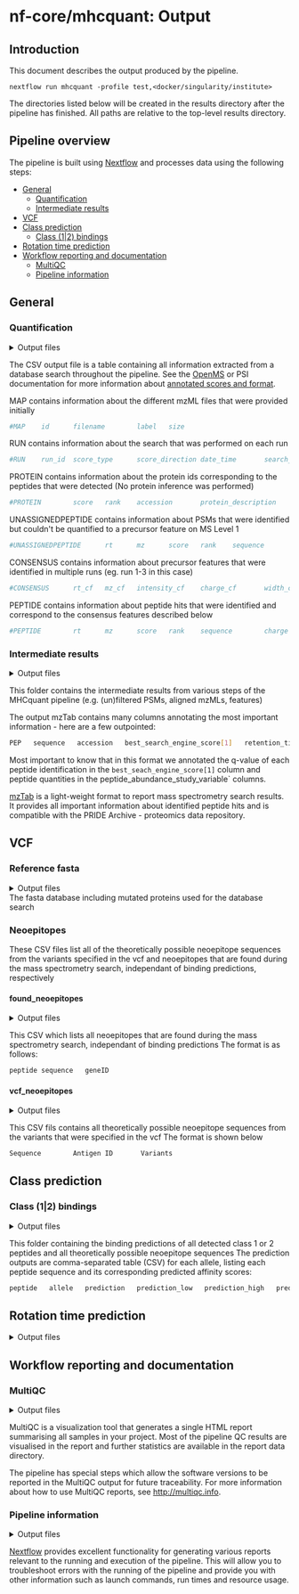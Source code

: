 # nf-core/mhcquant: Output

## Introduction

This document describes the output produced by the pipeline.

```console
nextflow run mhcquant -profile test,<docker/singularity/institute>
```

The directories listed below will be created in the results directory after the pipeline has finished. All paths are relative to the top-level results directory.

## Pipeline overview

The pipeline is built using [Nextflow](https://www.nextflow.io/) and processes data using the following steps:

* [General](#general)
    * [Quantification](#quantification)
    * [Intermediate results](#intermediate-results)
* [VCF](#vcf)
* [Class prediction](#class-prediction)
    * [Class (1|2) bindings](#class-12-bindings)
* [Rotation time prediction](#rotation-time-prediction)
* [Workflow reporting and documentation](#workflow-reporting-and-documentation)
    * [MultiQC](#multiqc)
    * [Pipeline information](#pipeline-information)

## General

### Quantification

<details markdown="1">
<summary>Output files</summary>

* `*.tsv` : If `--skip_quantification` is not specified.

</details>

The CSV output file is a table containing all information extracted from a database search throughout the pipeline. See the [OpenMS](https://www.openms.de/) or PSI documentation for more information about [annotated scores and format](https://abibuilder.informatik.uni-tuebingen.de/archive/openms/Documentation/release/latest/html/TOPP_TextExporter.html).

MAP contains information about the different mzML files that were provided initially

```bash
#MAP    id      filename        label   size
```

RUN contains information about the search that was performed on each run

```bash
#RUN    run_id  score_type      score_direction date_time       search_engine_version   parameters
```

PROTEIN contains information about the protein ids corresponding to the peptides that were detected (No protein inference was performed)

```bash
#PROTEIN        score   rank    accession       protein_description     coverage        sequence
```

UNASSIGNEDPEPTIDE contains information about PSMs that were identified but couldn't be quantified to a precursor feature on MS Level 1

```bash
#UNASSIGNEDPEPTIDE      rt      mz      score   rank    sequence        charge  aa_before       aa_after        score_type      search_identifier       accessions      FFId_category   feature_id      file_origin     map_index       spectrum_reference      COMET:IonFrac   COMET:deltCn    COMET:deltLCn   COMET:lnExpect  COMET:lnNumSP   COMET:lnRankSP  MS:1001491      MS:1001492      MS:1001493      MS:1002252      MS:1002253      MS:1002254      MS:1002255      MS:1002256      MS:1002257      MS:1002258      MS:1002259      num_matched_peptides    protein_references      target_decoy
```

CONSENSUS contains information about precursor features that were identified in multiple runs (eg. run 1-3 in this case)

```bash
#CONSENSUS      rt_cf   mz_cf   intensity_cf    charge_cf       width_cf        quality_cf      rt_0    mz_0    intensity_0     charge_0        width_0 rt_1    mz_1    intensity_1     charge_1        width_1 rt_2    mz_2    intensity_2     charge_2        width_2 rt_3    mz_3    intensity_3     charge_3        width_3
```

PEPTIDE contains information about peptide hits that were identified and correspond to the consensus features described below

```bash
#PEPTIDE        rt      mz      score   rank    sequence        charge  aa_before       aa_after        score_type      search_identifier       accessions      FFId_category   fea
```

### Intermediate results

<details markdown="1">
<summary>Output files</summary>

* `Intermediate_Results/`
    * `*merged_psm_perc_filtered.mzTab` : If `--refine_fdr_on_predicted_subset` is specified, consists of the hits (filtered by q-value)
    * `*.mztab` : mztab file generated by the OpenMS MzTabExporter command, the community standard format for sharing mass spectrometry search results
    * `*.featureXML` :  If `--skip_quantification` is not specified, then this file is generated by the OpenMS FeatureFinderIdentification command
    * `*fdr_filtered.idXML`: If `--skip_quantification` is not specified, then this file is generated by the OpenMS IDFilter command
    * `*all_ids_merged_psm_perc*.idXML`: idXML files are generated when `--refine_fdr_on_predicted_subset` is specified
    * `*peptide_filtered.idXML`: If `--refine_fdr_on_predicted_subset` is specified, then this file consists of the PSMs prediction outcome
    * `*perc_subset.idXML`: If `--refine_fdr_on_predicted_subset` is specified, then this file is the outcome of the second percolator run, generated by the OpenMS PercolatorAdapter

</details>

This folder contains the intermediate results from various steps of the MHCquant pipeline (e.g. (un)filtered PSMs, aligned mzMLs, features)

The output mzTab contains many columns annotating the most important information - here are a few outpointed:

```bash
PEP   sequence   accession   best_search_engine_score[1]   retention_time   charge   mass_to_charge   peptide_abundance_study_variable[1]
```

Most important to know that in this format we annotated the q-value of each peptide identification in the `best_seach_engine_score[1]` column and peptide quantities in the peptide_abundance_study_variable` columns.

[mzTab](http://www.psidev.info/mztab) is a light-weight format to report mass spectrometry search results. It provides all important information about identified peptide hits and is compatible with the PRIDE Archive - proteomics data repository.

## VCF

### Reference fasta

<details markdown="1">
<summary>Output files</summary>

* `*_vcf.fasta`: If `--include_proteins_from_vcf` is specified, then this fasta is created for the respective sample

</details>
The fasta database including mutated proteins used for the database search

### Neoepitopes

These CSV files list all of the theoretically possible neoepitope sequences from the variants specified in the vcf and neoepitopes that are found during the mass spectrometry search, independant of binding predictions, respectively

#### found_neoepitopes

<details markdown="1">
<summary>Output files</summary>

* `class_1_bindings/`
    * `*found_neoepitopes_class1.csv`: Generated when `--include_proteins_from_vcf` and `--predict_class_1` are specified

* `class_2_bindings/`
    * `*found_neoepitopes_class2.csv`: Generated when `--include_proteins_from_vcf` and `--predict_class_2` are specified

</details>

This CSV which lists all neoepitopes that are found during the mass spectrometry search, independant of binding predictions
The format is as follows:

```bash
peptide sequence   geneID
```

#### vcf_neoepitopes

<details markdown="1">
<summary>Output files</summary>

* `class_1_bindings/`
    * `*vcf_neoepitopes_class1.csv`: Generated when `--include_proteins_from_vcf` and `--predict_class_1` are specified

* `class_2_bindings/`
    * `*vcf_neoepitopes_class2.csv`: Generated when `--include_proteins_from_vcf` and `--predict_class_2` are specified

</details>

This CSV fils contains all theoretically possible neoepitope sequences from the variants that were specified in the vcf
The format is shown below

```bash
Sequence        Antigen ID       Variants
```

## Class prediction

### Class (1|2) bindings

<details markdown="1">
<summary>Output files</summary>

* `class_1_bindings/`
    * `*predicted_peptides_class_1.csv`: If `--predict_class_1` is specified, then this CSV is generated

* `class_2_bindings/`
    * `*predicted_peptides_class_2.csv`: If `--predict_class_2` is specified, then this CSV is generated

</details>

This folder containing the binding predictions of all detected class 1 or 2 peptides and all theoretically possible neoepitope sequences
The prediction outputs are comma-separated table (CSV) for each allele, listing each peptide sequence and its corresponding predicted affinity scores:

```bash
peptide   allele   prediction   prediction_low   prediction_high   prediction_percentile
```

## Rotation time prediction

<details markdown="1">
<summary>Output files</summary>

* `RT_prediction`
    * `*id_RTpredicted.csv`: If `--predict_RT` is specified, the rotation time found peptides are provided
    * `*txt_RTpredicted.csv`: If `--predict_RT` is specified, the rotation time predicted neoepitopes are provided

</details>

## Workflow reporting and documentation

### MultiQC

<details markdown="1">
<summary>Output files</summary>

* `multiqc/`
    * `multiqc_report.html`: a standalone HTML file that can be viewed in your web browser.
    * `multiqc_data/`: directory containing parsed statistics from the different tools used in the pipeline.

</details>

MultiQC is a visualization tool that generates a single HTML report summarising all samples in your project. Most of the pipeline QC results are visualised in the report and further statistics are available in the report data directory.

The pipeline has special steps which  allow the software versions to be reported in the MultiQC output for future traceability. For more information about how to use MultiQC reports, see <http://multiqc.info>.

### Pipeline information

<details markdown="1">
<summary>Output files</summary>

* `pipeline_info/`
    * Reports generated by Nextflow: `execution_report.html`, `execution_timeline.html`, `execution_trace.txt` and `pipeline_dag.dot`/`pipeline_dag.svg`.
    * Reports generated by the pipeline: `pipeline_report.html`, `pipeline_report.txt` and `software_versions.tsv`.
    * Reformatted sample-sheet files used as input to the pipeline: `samplesheet.valid.csv`.

</details>

[Nextflow](https://www.nextflow.io/docs/latest/tracing.html) provides excellent functionality for generating various reports relevant to the running and execution of the pipeline. This will allow you to troubleshoot errors with the running of the pipeline and provide you with other information such as launch commands, run times and resource usage.
